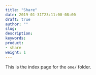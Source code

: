 ```yaml
---
title: "Share"
date: 2019-01-31T23:11:00-08:00
draft: true
author: ""
slug: 
description: 
keywords: 
product: 
- share 
weight: 1
---
```


This is the index page for the `one/` folder. 
